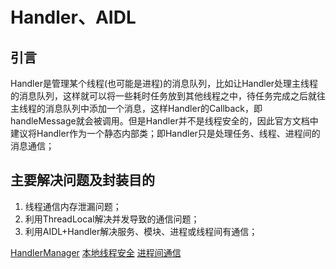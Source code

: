 # Handler、AIDL
## 引言
Handler是管理某个线程(也可能是进程)的消息队列，比如让Handler处理主线程的消息队列，这样就可以将一些耗时任务放到其他线程之中，待任务完成之后就往主线程的消息队列中添加一个消息，这样Handler的Callback，即handleMessage就会被调用。但是Handler并不是线程安全的，因此官方文档中建议将Handler作为一个静态内部类；即Handler只是处理任务、线程、进程间的消息通信；
## 主要解决问题及封装目的
1. 线程通信内存泄漏问题；
2. 利用ThreadLocal解决并发导致的通信问题；
3. 利用AIDL+Handler解决服务、模块、进程或线程间有通信；

[HandlerManager](handler-manager.md)
[本地线程安全](local-thread.md)
[进程间通信](process-commu.md)